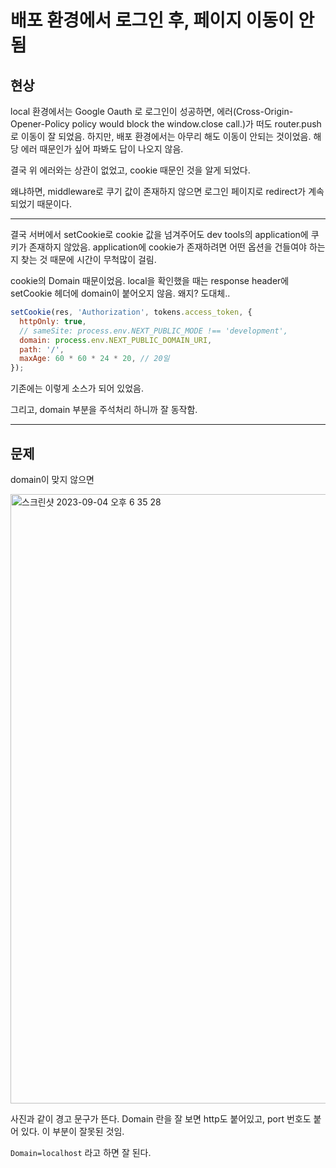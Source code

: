 # 배포 환경에서 로그인 후, 페이지 이동이 안됨

## 현상

local 환경에서는 Google Oauth 로 로그인이 성공하면, 에러(Cross-Origin-Opener-Policy policy would block the window.close call.)가 떠도 router.push로 이동이 잘 되었음. 하지만, 배포 환경에서는 아무리 해도 이동이 안되는 것이었음. 해당 에러 때문인가 싶어 파봐도 답이 나오지 않음.

결국 위 에러와는 상관이 없었고, cookie 때문인 것을 알게 되었다.

왜냐하면, middleware로 쿠기 값이 존재하지 않으면 로그인 페이지로 redirect가 계속 되었기 때문이다.

---

결국 서버에서 setCookie로 cookie 값을 넘겨주어도 dev tools의 application에 쿠키가 존재하지 않았음. application에 cookie가 존재하려면 어떤 옵션을 건들여야 하는지 찾는 것 때문에 시간이 무척많이 걸림.

cookie의 Domain 때문이었음. local을 확인했을 때는 response header에 setCookie 헤더에 domain이 붙어오지 않음. 왜지? 도대체..

```js
setCookie(res, 'Authorization', tokens.access_token, {
  httpOnly: true,
  // sameSite: process.env.NEXT_PUBLIC_MODE !== 'development',
  domain: process.env.NEXT_PUBLIC_DOMAIN_URI,
  path: '/',
  maxAge: 60 * 60 * 24 * 20, // 20일
});
```

기존에는 이렇게 소스가 되어 있었음.

그리고, domain 부분을 주석처리 하니까 잘 동작함.

---

## 문제

domain이 맞지 않으면

<img width="975" alt="스크린샷 2023-09-04 오후 6 35 28" src="https://github.com/pozafly/TIL/assets/59427983/9cdd862d-ca09-43e1-840b-173a5943ad1f">

사진과 같이 경고 문구가 뜬다. Domain 란을 잘 보면 http도 붙어있고, port 번호도 붙어 있다. 이 부분이 잘못된 것임.

`Domain=localhost` 라고 하면 잘 된다.
